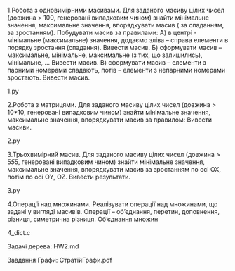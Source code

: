 1.Робота з одновимірними  масивами. Для заданого  масиву цілих чисел (довжина > 100, генеровані випадковим чином) знайти мінімальне значення, максимальне значення, впорядкувати масив ( за спаданням, за зростанням). Побудувати масив за правилами:
А) в центрі -  мінімальне (максимальне) значення, додаємо зліва – справа елементи в порядку зростання (спадання). Вивести масив.
Б) сформувати масив – максимальне, мінімальне, максимальне (з тих, що залишились), мінімальне, … Вивести масив.
В) сформувати масив – елементи з парними номерами спадають, потів – елементи з непарними номерами зростають. Вивести масив.

1.py

2.Робота з матрицями. Для заданого  масиву цілих чисел (довжина > 10*10, генеровані випадковим чином) знайти мінімальне значення, максимальне значення, впорядкувати масив за правилом:
Вивести масиви.

2.py

3.Трьохвимірний масив. Для заданого  масиву цілих чисел (довжина > 5*5*5, генеровані випадковим чином) знайти мінімальне значення, максимальне значення, впорядкувати масив  за зростанням по осі OX, потім по осі OY, OZ. Вивести результати.

3.py

4.Операції над множинами. Реалізувати операції над множинами, що задані у вигляді масивів. Операції – об’єднання, перетин, доповнення, різниця, симетрична різниця.
Об’єднання множин

4_dict.c

Задачі дерева:
HW2.md

Завдання Графи:
СтратійГрафи.pdf



